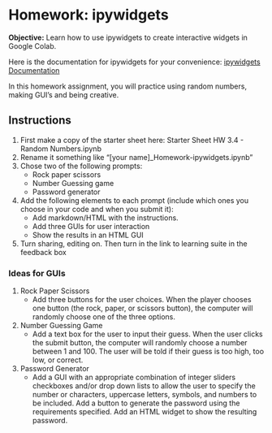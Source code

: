 # Homework: ipywidgets

**Objective:** Learn how to use ipywidgets to create interactive widgets in Google Colab.

Here is the documentation for ipywidgets for your convenience: [ipywidgets Documentation](https://ipywidgets.readthedocs.io/en/latest/examples/Widget%20List.html)

In this homework assignment, you will practice using random numbers, making GUI’s and being creative. 

## Instructions

1. First make a copy of the starter sheet here:  Starter Sheet HW 3.4 - Random Numbers.ipynb 
2. Rename it something like “[your name]_Homework-ipywidgets.ipynb” 
3. Chose two of the following prompts:
      - Rock paper scissors
      - Number Guessing game
      - Password generator
4. Add the following elements to each prompt (include which ones you choose in your code and when you submit it):
      - Add markdown/HTML with the instructions. 
      - Add three GUIs for user interaction 
      - Show the results in an HTML GUI
5. Turn sharing, editing on. Then turn in the link to learning suite in the feedback box

### Ideas for GUIs

1. Rock Paper Scissors
    - Add three buttons for the user choices.  When the player chooses one button (the rock, paper, or scissors button), the computer will randomly choose one of the three options.
2. Number Guessing Game
    - Add a text box for the user to input their guess.  When the user clicks the submit button, the computer will randomly choose a number between 1 and 100.  The user will be told if their guess is too high, too low, or correct.
3. Password Generator
    - Add a GUI with an appropriate combination of integer sliders checkboxes and/or drop down lists to allow the user to specify the number or characters, uppercase letters, symbols, and numbers to be included.  Add a button to generate the password using the requirements specified.  Add an HTML widget to show the resulting password.